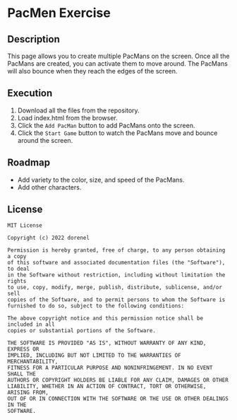 
# PacMen Exercise

## Description
This page allows you to create multiple PacMans on the screen. Once all the PacMans are created, you can activate them to move around. The PacMans will also bounce when they reach the edges of the screen. 

## Execution
1. Download all the files from the repository. 
2. Load index.html from the browser.
3. Click the `Add PacMan` button to add PacMans onto the screen.
4. Click the `Start Game` button to watch the PacMans move and bounce around the screen.

## Roadmap
- Add variety to the color, size, and speed of the PacMans.
- Add other characters.

## License
    MIT License

    Copyright (c) 2022 dorenel

    Permission is hereby granted, free of charge, to any person obtaining a copy
    of this software and associated documentation files (the "Software"), to deal
    in the Software without restriction, including without limitation the rights
    to use, copy, modify, merge, publish, distribute, sublicense, and/or sell
    copies of the Software, and to permit persons to whom the Software is
    furnished to do so, subject to the following conditions:

    The above copyright notice and this permission notice shall be included in all
    copies or substantial portions of the Software.

    THE SOFTWARE IS PROVIDED "AS IS", WITHOUT WARRANTY OF ANY KIND, EXPRESS OR
    IMPLIED, INCLUDING BUT NOT LIMITED TO THE WARRANTIES OF MERCHANTABILITY,
    FITNESS FOR A PARTICULAR PURPOSE AND NONINFRINGEMENT. IN NO EVENT SHALL THE
    AUTHORS OR COPYRIGHT HOLDERS BE LIABLE FOR ANY CLAIM, DAMAGES OR OTHER
    LIABILITY, WHETHER IN AN ACTION OF CONTRACT, TORT OR OTHERWISE, ARISING FROM,
    OUT OF OR IN CONNECTION WITH THE SOFTWARE OR THE USE OR OTHER DEALINGS IN THE
    SOFTWARE.
